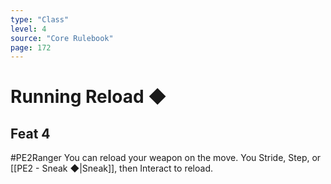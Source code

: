 ```yaml
---
type: "Class"
level: 4
source: "Core Rulebook"
page: 172
---
```

# Running Reload ◆
## Feat 4
#PE2Ranger
You can reload your weapon on the move. You Stride, Step, or [[PE2 - Sneak ◆|Sneak]], then Interact to reload.